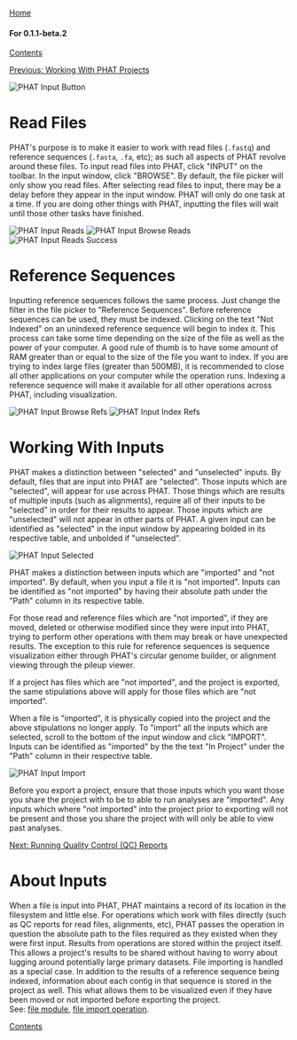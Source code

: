 [Home](https://chgibb.github.io/PHATDocs/)

#### For 0.1.1-beta.2
[Contents](https://chgibb.github.io/PHATDocs/docs/releases/0.1.1-beta.2/home)

[Previous: Working With PHAT Projects](https://chgibb.github.io/PHATDocs/docs/releases/0.1.1-beta.2/projects)

![PHAT Input Button](https://chgibb.github.io//PHATDocs/docs/releases/0.1.1-beta.2/InputButton.png)

# Read Files

PHAT's purpose is to make it easier to work with read files (```.fastq```) and reference sequences (```.fasta```, ```.fa```, etc); as such all aspects of PHAT revolve around these files. To input read files into PHAT, click "INPUT" on the toolbar. In the input window, click "BROWSE". By default, the file picker will only show you read files. After selecting read files to input, there may be a delay before they appear in the input window. PHAT will only do one task at a time. If you are doing other things with PHAT, inputting the files will wait until those other tasks have finished.

![PHAT Input Reads](https://chgibb.github.io//PHATDocs/docs/releases/0.1.1-beta.2/InputReads.png)
![PHAT Input Browse Reads](https://chgibb.github.io//PHATDocs/docs/releases/0.1.1-beta.2/InputBrowseReads.png)
![PHAT Input Reads Success](https://chgibb.github.io//PHATDocs/docs/releases/0.1.1-beta.2/InputReadsIn.png) 

# Reference Sequences
Inputting reference sequences follows the same process. Just change the filter in the file picker to "Reference Sequences". Before reference sequences can be used, they must be indexed. Clicking on the text "Not Indexed" on an unindexed reference sequence will begin to index it. This process can take some time depending on the size of the file as well as the power of your computer. A good rule of thumb is to have some amount of RAM greater than or equal to the size of the file you want to index. If you are trying to index large files (greater than 500MB), it is recommended to close all other applications on your computer while the operation runs. Indexing a reference sequence will make it available for all other operations across PHAT, including visualization.

![PHAT Input Browse Refs](https://chgibb.github.io//PHATDocs/docs/releases/0.1.1-beta.2/InputBrowseRefs.png)
![PHAT Input Index Refs](https://chgibb.github.io//PHATDocs/docs/releases/0.1.1-beta.2/IndexedRef.png)

# Working With Inputs
PHAT makes a distinction between "selected" and "unselected" inputs. By default, files that are input into PHAT are "selected". Those inputs which are "selected", will appear for use across PHAT. Those things which are results of multiple inputs (such as alignments), require all of their inputs to be "selected" in order for their results to appear. Those inputs which are "unselected" will not appear in other parts of PHAT. A given input can be identified as "selected" in the input window by appearing bolded in its respective table, and unbolded if "unselected".

![PHAT Input Selected](https://chgibb.github.io//PHATDocs/docs/releases/0.1.1-beta.2/InputSelected.png)

PHAT makes a distinction between inputs which are "imported" and "not imported". By default, when you input a file it is "not imported". Inputs can be identified as "not imported" by having their absolute path under the "Path" column in its respective table.

For those read and reference files which are "not imported", if they are moved, deleted or otherwise modified since they were input into PHAT, trying to perform other operations with them may break or have unexpected results. The exception to this rule for reference sequences is sequence visualization either through PHAT's circular genome builder, or alignment viewing through the pileup viewer. 

If a project has files which are "not imported", and the project is exported, the same stipulations above will apply for those files which are "not imported".

When a file is "imported", it is physically copied into the project and the above stipulations no longer apply. To "import" all the inputs which are selected, scroll to the bottom of the input window and click "IMPORT". Inputs can be identified as "imported" by the the text "In Project" under the "Path" column in their respective table.

![PHAT Input Import](https://chgibb.github.io//PHATDocs/docs/releases/0.1.1-beta.2/InputImport.png)

Before you export a project, ensure that those inputs which you want those you share the project with to be to able to run analyses are "imported". Any inputs which where "not imported" into the project prior to exporting will not be present and those you share the project with will only be able to view past analyses.

[Next: Running Quality Control (QC) Reports](https://chgibb.github.io/PHATDocs/docs/releases/0.1.1-beta.2/QCReports)

# About Inputs
When a file is input into PHAT, PHAT maintains a record of its location in the filesystem and little else. For operations which work with files directly (such as QC reports for read files, alignments, etc), PHAT passes the operation in question the absolute path to the files required as they existed when they were first input. Results from operations are stored within the project itself. This allows a project's results to be shared without having to worry about lugging around potentially large primary datasets. File importing is handled as a special case. In addition to the results of a reference sequence being indexed, information about each contig in that sequence is stored in the project as well. This what allows them to be visualized even if they have been moved or not imported before exporting the project.  
See: [file module](https://github.com/chgibb/PHAT/blob/0.1.1-beta.2/src/req/file.ts), [file import operation](https://github.com/chgibb/PHAT/blob/0.1.1-beta.2/src/req/operations/ImportFileIntoProject.ts).

[Contents](https://chgibb.github.io/PHATDocs/docs/releases/0.1.1-beta.2/home)
